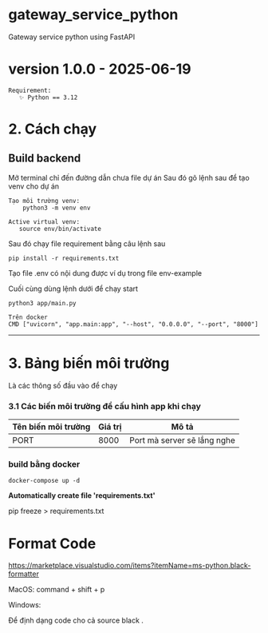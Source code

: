 # gateway_service_python
Gateway service python using FastAPI

# version 1.0.0 - 2025-06-19

```
Requirement:
   ✨ Python == 3.12
```

# 2. Cách chạy

## Build backend

Mở terminal chỉ đến đường dẫn chưa file dự án
Sau đó gõ lệnh sau để tạo venv cho dự án

```
Tạo môi trường venv:
    python3 -m venv env

Active virtual venv:
   source env/bin/activate
```

Sau đó chạy file requirement bằng câu lệnh sau

```
pip install -r requirements.txt
```

Tạo file .env có nội dung được ví dụ trong file env-example

Cuối cùng dùng lệnh dưới để chạy start

```
python3 app/main.py

Trên docker
CMD ["uvicorn", "app.main:app", "--host", "0.0.0.0", "--port", "8000"]
```

---

# 3. Bảng biến môi trường

Là các thông số đầu vào để chạy

### 3.1 Các biến môi trường để cấu hình app khi chạy

| Tên biến môi trường | Giá trị    | Mô tả                               |
| ------------------- | ---------- | ----------------------------------- |
| PORT                | 8000       | Port mà server sẽ lắng nghe         |


### build bằng docker

```
docker-compose up -d

```

**Automatically create file 'requirements.txt'**

pip freeze > requirements.txt

# Format Code

https://marketplace.visualstudio.com/items?itemName=ms-python.black-formatter

MacOS: command + shift + p

Windows:

Để định dạng code cho cả source
black .
